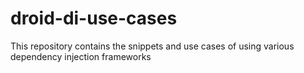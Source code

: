 # droid-di-use-cases
This repository contains the snippets and use cases of using various dependency injection frameworks
